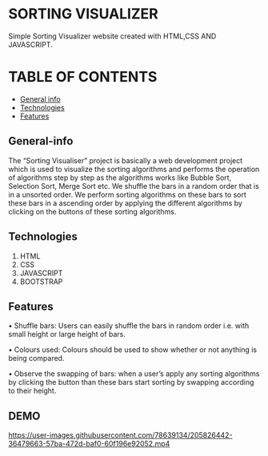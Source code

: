 # SORTING VISUALIZER
Simple Sorting Visualizer website created with HTML,CSS AND JAVASCRIPT.
# TABLE OF CONTENTS
* [General info](#general-info)
* [Technologies](#technologies)
* [Features](#features)
## General-info
The “Sorting Visualiser” project is basically a web development project 
which is used to visualize the sorting algorithms and performs the 
operation of algorithms step by step as the algorithms works like Bubble 
Sort, Selection Sort, Merge Sort etc. We shuffle the bars in a random 
order that is in a unsorted order. We perform sorting algorithms on these
bars to sort these bars in a ascending order by applying the different 
algorithms by clicking on the buttons of these sorting algorithms.
## Technologies
1) HTML
2) CSS
3) JAVASCRIPT
4) BOOTSTRAP
## Features
•  Shuffle bars: Users can easily shuffle the bars in random order i.e. with 
    small height or large height of bars.
    
•  Colours used: Colours should be used to show whether or not anything is
    being compared.
    
•   Observe the swapping of bars: when a user’s apply any sorting 
    algorithms by clicking the button than these bars start sorting by 
    swapping according to their height.
## DEMO
   https://user-images.githubusercontent.com/78639134/205826442-36479663-57ba-472d-baf0-60f196e92052.mp4


